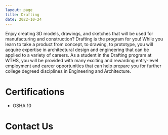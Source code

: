 ```yaml
---
layout: page
title: Drafting
date: 2022-10-24
---
```


Enjoy creating 3D models, drawings, and sketches that will be used for manufacturing and construction? Drafting is the program for you! While you learn to take a product from concept, to drawing, to prototype, you will acquire expertise in architectural design and engineering that can be applied to a variety of careers. As a student in the Drafting program at WTHS, you will be provided with many exciting and rewarding entry-level employment and career opportunities that can help prepare you for further college degreed disciplines in Engineering and Architecture.

# Certifications

- OSHA 10

# Contact Us